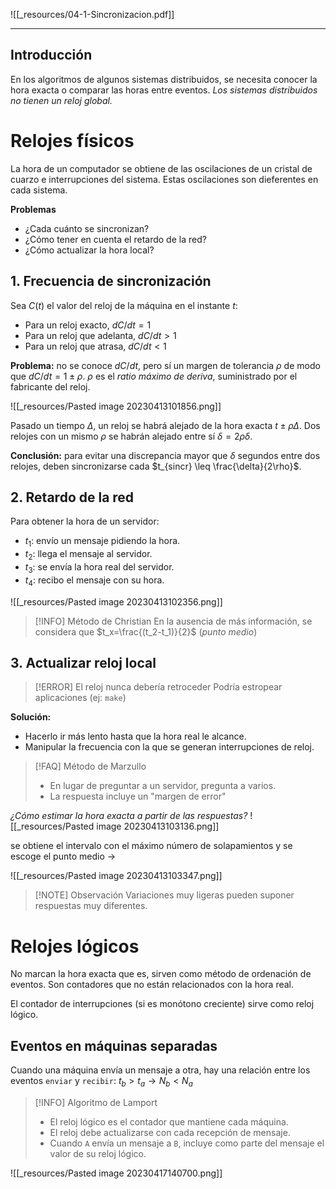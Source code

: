 ![[_resources/04-1-Sincronizacion.pdf]]

---

## Introducción
En los algoritmos de algunos sistemas distribuidos, se necesita conocer la hora exacta o comparar las horas entre eventos. *Los sistemas distribuidos no tienen un reloj global.*

# Relojes físicos
La hora de un computador se obtiene de las oscilaciones de un cristal de cuarzo e interrupciones del sistema. Estas oscilaciones son dieferentes en cada sistema.

**Problemas**
- ¿Cada cuánto se sincronizan?
- ¿Cómo tener en cuenta el retardo de la red?
- ¿Cómo actualizar la hora local?

## 1. Frecuencia de sincronización
Sea $C(t)$ el valor del reloj de la máquina en el instante $t$:
- Para un reloj exacto, $dC/dt=1$
- Para un reloj que adelanta, $dC/dt>1$
- Para un reloj que atrasa, $dC/dt<1$

**Problema:** no se conoce $dC/dt$, pero sí un margen de tolerancia $\rho$ de modo que $dC/dt=1 ± \rho$. $\rho$ es el *ratio máximo de deriva*, suministrado por el fabricante del reloj.

![[_resources/Pasted image 20230413101856.png]]

Pasado un tiempo $\Delta$, un reloj se habrá alejado de la hora exacta $t \pm \rho\Delta$.
Dos relojes con un mismo $\rho$ se habrán alejado entre sí $\delta=2\rho\delta$.

**Conclusión:** para evitar una discrepancia mayor que $\delta$ segundos entre dos relojes, deben sincronizarse cada $t_{sincr} \leq \frac{\delta}{2\rho}$.

## 2. Retardo de la red
Para obtener la hora de un servidor:
- $t_1$: envío un mensaje pidiendo la hora.
- $t_2$: llega el mensaje al servidor.
- $t_3$: se envía la hora real del servidor.
- $t_4$: recibo el mensaje con su hora.

![[_resources/Pasted image 20230413102356.png]]

> [!INFO] Método de Christian
> En la ausencia de más información, se considera que $t_x=\frac{(t_2-t_1)}{2}$ (*punto medio*)


## 3. Actualizar reloj local
> [!ERROR] El reloj nunca debería retroceder
> Podría estropear aplicaciones (ej: `make`)

**Solución:**
- Hacerlo ir más lento hasta que la hora real le alcance.
- Manipular la frecuencia con la que se generan interrupciones de reloj.

> [!FAQ] Método de Marzullo
> - En lugar de preguntar a un servidor, pregunta a varios.
> - La respuesta incluye un "margen de error"

*¿Cómo estimar la hora exacta a partir de las respuestas?*
![[_resources/Pasted image 20230413103136.png]]

se obtiene el intervalo con el máximo número de solapamientos y se escoge el punto medio →

![[_resources/Pasted image 20230413103347.png]]

> [!NOTE] Observación
> Variaciones muy ligeras pueden suponer respuestas muy diferentes.

# Relojes lógicos
No marcan la hora exacta que es, sirven como método de ordenación de eventos. Son contadores que no están relacionados con la hora real.

El contador de interrupciones (si es monótono creciente) sirve como reloj lógico.

## Eventos en máquinas separadas
Cuando una máquina envía un mensaje a otra, hay una relación entre los eventos `enviar` y `recibir`: $t_b > t_a \rightarrow N_b < N_a$

> [!INFO] Algoritmo de Lamport
> - El reloj lógico es el contador que mantiene cada máquina.
> - El reloj debe actualizarse con cada recepción de mensaje.
> - Cuando `A` envía un mensaje a `B`, incluye como parte del mensaje el valor de su reloj lógico.

![[_resources/Pasted image 20230417140700.png]]
